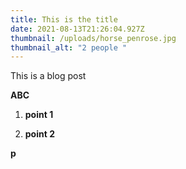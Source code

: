 ```yaml
---
title: This is the title
date: 2021-08-13T21:26:04.927Z
thumbnail: /uploads/horse_penrose.jpg
thumbnail_alt: "2 people "
---
```

This is a blog post

**ABC**

1. **point 1**

  2.  **point 2**



**p**